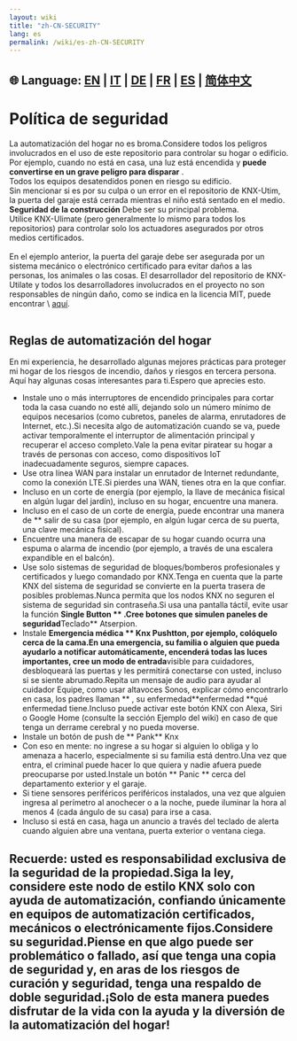 ```yaml
---
layout: wiki
title: "zh-CN-SECURITY"
lang: es
permalink: /wiki/es-zh-CN-SECURITY
---
```

🌐 Language: [EN](https://supergiovane.github.io/node-red-contrib-knx-ultimate/wiki/SECURITY) | [IT](https://supergiovane.github.io/node-red-contrib-knx-ultimate/wiki/it-SECURITY) | [DE](https://supergiovane.github.io/node-red-contrib-knx-ultimate/wiki/de-SECURITY) | [FR](https://supergiovane.github.io/node-red-contrib-knx-ultimate/wiki/fr-SECURITY) | [ES](https://supergiovane.github.io/node-red-contrib-knx-ultimate/wiki/es-SECURITY) | [简体中文](https://supergiovane.github.io/node-red-contrib-knx-ultimate/wiki/zh-CN-SECURITY)
---
# Política de seguridad
La automatización del hogar no es broma.Considere todos los peligros involucrados en el uso de este repositorio para controlar su hogar o edificio.
Por ejemplo, cuando no está en casa, una luz está encendida y **puede convertirse en un grave peligro para disparar** .<br/>
Todos los equipos desatendidos ponen en riesgo su edificio.<br/>
Sin mencionar si es por su culpa o un error en el repositorio de KNX-Utim, la puerta del garaje está cerrada mientras el niño está sentado en el medio.
**Seguridad de la construcción** Debe ser su principal problema.<br/>
Utilice KNX-Ulimate (pero generalmente lo mismo para todos los repositorios) para controlar solo los actuadores asegurados por otros medios certificados.<br/> <br/>
En el ejemplo anterior, la puerta del garaje debe ser asegurada por un sistema mecánico o electrónico certificado para evitar daños a las personas, los animales o las cosas.
El desarrollador del repositorio de KNX-Utilate y todos los desarrolladores involucrados en el proyecto no son responsables de ningún daño, como se indica en la licencia MIT, puede encontrar \ [aquí](§URL0§).<br/> <br/>
## Reglas de automatización del hogar
En mi experiencia, he desarrollado algunas mejores prácticas para proteger mi hogar de los riesgos de incendio, daños y riesgos en tercera persona.<br/>
Aquí hay algunas cosas interesantes para ti.Espero que aprecies esto.<br/>
- Instale uno o más interruptores de encendido principales para cortar toda la casa cuando no esté allí, dejando solo un número mínimo de equipos necesarios (como cubretos, paneles de alarma, enrutadores de Internet, etc.).Si necesita algo de automatización cuando se va, puede activar temporalmente el interruptor de alimentación principal y recuperar el acceso completo.Vale la pena evitar piratear su hogar a través de personas con acceso, como dispositivos IoT inadecuadamente seguros, siempre capaces.
- Use otra línea WAN para instalar un enrutador de Internet redundante, como la conexión LTE.Si pierdes una WAN, tienes otra en la que confiar.
- Incluso en un corte de energía (por ejemplo, la llave de mecánica fisical en algún lugar del jardín), incluso en su hogar, encuentre una manera.
- Incluso en el caso de un corte de energía, puede encontrar una manera de \*\* salir de su casa (por ejemplo, en algún lugar cerca de su puerta, una clave mecánica fisical).
- Encuentre una manera de escapar de su hogar cuando ocurra una espuma o alarma de incendio (por ejemplo, a través de una escalera expandible en el balcón).
- Use solo sistemas de seguridad de bloques/bomberos profesionales y certificados y luego comandado por KNX.Tenga en cuenta que la parte KNX del sistema de seguridad se convierte en la puerta trasera de posibles problemas.Nunca permita que los nodos KNX no seguren el sistema de seguridad sin contraseña.Si usa una pantalla táctil, evite usar la función **Single Button ** .Cree botones que simulen paneles de seguridad**Teclado** Atserpion.
- Instale **Emergencia médica ** Knx Pushtton, por ejemplo, colóquelo cerca de la cama.En una emergencia, su familia o alguien que pueda ayudarlo a notificar automáticamente, encenderá todas las luces importantes, cree un modo de entrada**visible para cuidadores, desbloqueará las puertas y les permitirá conectarse con usted, incluso si se siente abrumado.Repita un mensaje de audio para ayudar al cuidador Equipe, como usar altavoces Sonos, explicar cómo encontrarlo en casa, los padres llaman ** , su enfermedad**enfermedad \*\*qué enfermedad tiene.Incluso puede activar este botón KNX con Alexa, Siri o Google Home (consulte la sección Ejemplo del wiki) en caso de que tenga un derrame cerebral y no pueda moverse.
- Instale un botón de push de ** Pank** Knx
- Con eso en mente: no ingrese a su hogar si alguien lo obliga y lo amenaza a hacerlo, especialmente si su familia está dentro.Una vez que entra, el criminal puede hacer lo que quiera y nadie afuera puede preocuparse por usted.Instale un botón \*\* Panic \*\* cerca del departamento exterior y el garaje.
- Si tiene sensores periféricos periféricos instalados, una vez que alguien ingresa al perímetro al anochecer o a la noche, puede iluminar la hora al menos 4 (cada ángulo de su casa) para irse a casa.
- Incluso si está en casa, haga un anuncio a través del teclado de alerta cuando alguien abre una ventana, puerta exterior o ventana ciega.
## Recuerde: usted es responsabilidad exclusiva de la seguridad de la propiedad.Siga la ley, considere este nodo de estilo KNX solo con ayuda de automatización, confiando únicamente en equipos de automatización certificados, mecánicos o electrónicamente fijos.Considere su seguridad.Piense en que algo puede ser problemático o fallado, así que tenga una copia de seguridad y, en aras de los riesgos de curación y seguridad, tenga una respaldo de doble seguridad.¡Solo de esta manera puedes disfrutar de la vida con la ayuda y la diversión de la automatización del hogar!
